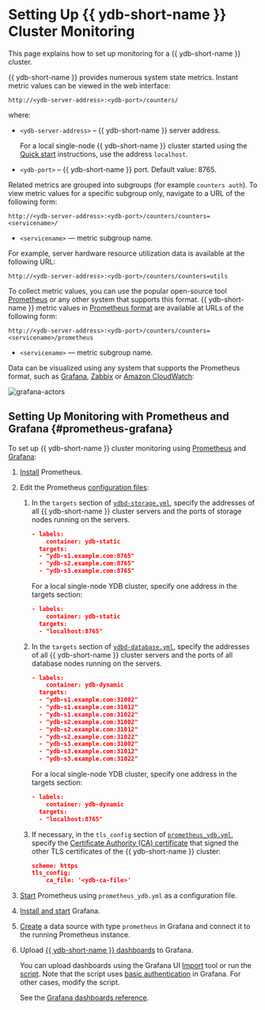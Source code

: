 # Setting Up {{ ydb-short-name }} Cluster Monitoring

This page explains how to set up monitoring for a {{ ydb-short-name }} cluster.

{{ ydb-short-name }} provides numerous system state metrics. Instant metric values can be viewed in the web interface:

```text
http://<ydb-server-address>:<ydb-port>/counters/
```

where:

- `<ydb-server-address>` – {{ ydb-short-name }} server address.

  For a local single-node {{ ydb-short-name }} cluster started using the [Quick start](../../quickstart.md) instructions, use the address `localhost`.

- `<ydb-port>` – {{ ydb-short-name }} port. Default value: 8765.

Related metrics are grouped into subgroups (for example `counters auth`). To view metric values for a specific subgroup only, navigate to a URL of the following form:

```text
http://<ydb-server-address>:<ydb-port>/counters/counters=<servicename>/
```

- `<servicename>` — metric subgroup name.

For example, server hardware resource utilization data is available at the following URL:

```text
http://<ydb-server-address>:<ydb-port>/counters/counters=utils
```

To collect metric values, you can use the popular open-source tool [Prometheus](https://prometheus.io/) or any other system that supports this format. {{ ydb-short-name }} metric values in [Prometheus format](https://prometheus.io/docs/instrumenting/exposition_formats/) are available at URLs of the following form:

```text
http://<ydb-server-address>:<ydb-port>/counters/counters=<servicename>/prometheus
```

- `<servicename>` — metric subgroup name.

Data can be visualized using any system that supports the Prometheus format, such as [Grafana](https://grafana.com/), [Zabbix](https://www.zabbix.com/ru/) or [Amazon CloudWatch](https://aws.amazon.com/ru/cloudwatch/):

![grafana-actors](../../_assets/grafana-actors.png)

## Setting Up Monitoring with Prometheus and Grafana {#prometheus-grafana}

To set up {{ ydb-short-name }} cluster monitoring using [Prometheus](https://prometheus.io/) and [Grafana](https://grafana.com/):

1. [Install](https://prometheus.io/docs/prometheus/latest/getting_started) Prometheus.

1. Edit the Prometheus [configuration files](https://github.com/s-sabitova/ydb/tree/new-prometheus-config/ydb/deploy/prometheus):

    1. In the `targets` section of [`ydbd-storage.yml`](../../../../../deploy/prometheus/ydbd-storage.yml), specify the addresses of all {{ ydb-short-name }} cluster servers and the ports of storage nodes running on the servers.
       
        ```json
        - labels:
            container: ydb-static
          targets:
          - "ydb-s1.example.com:8765"
          - "ydb-s2.example.com:8765"
          - "ydb-s3.example.com:8765"
        ```

        For a local single-node YDB cluster, specify one address in the targets section:

        ```json
        - labels:
            container: ydb-static
          targets:
          - "localhost:8765"
        ```

   1. In the `targets` section of [`ydbd-database.yml`](../../../../../deploy/prometheus/ydbd-database.yml), specify the addresses of all {{ ydb-short-name }} cluster servers and the ports of all database nodes running on the servers.
  
        ```json
        - labels:
            container: ydb-dynamic
          targets:
          - "ydb-s1.example.com:31002"
          - "ydb-s1.example.com:31012"
          - "ydb-s1.example.com:31022"
          - "ydb-s2.example.com:31002"
          - "ydb-s2.example.com:31012"
          - "ydb-s2.example.com:31022"
          - "ydb-s3.example.com:31002"
          - "ydb-s3.example.com:31012"
          - "ydb-s3.example.com:31022"
        ```

        For a local single-node YDB cluster, specify one address in the targets section:

        ```json
        - labels:
            container: ydb-dynamic
          targets:
          - "localhost:8765"
        ```

    1. If necessary, in the `tls_config` section of [`prometheus_ydb.yml`](../../../../../deploy/prometheus/prometheus_ydb.yml), specify the [Certificate Authority (CA) certificate](../deployment-options/manual/initial-deployment.md#tls-certificates) that signed the other TLS certificates of the {{ ydb-short-name }} cluster:

       ```json
       scheme: https
       tls_config:
           ca_file: '<ydb-ca-file>'
       ```

1. [Start](https://prometheus.io/docs/prometheus/latest/getting_started/#starting-prometheus) Prometheus using `prometheus_ydb.yml` as a configuration file.

1. [Install and start](https://grafana.com/docs/grafana/latest/getting-started/getting-started/) Grafana.

1. [Create](https://prometheus.io/docs/visualization/grafana/#creating-a-prometheus-data-source) a data source with type `prometheus` in Grafana and connect it to the running Prometheus instance.

1. Upload [{{ ydb-short-name }} dashboards](https://github.com/ydb-platform/ydb/tree/main/ydb/deploy/helm/ydb-prometheus/dashboards) to Grafana.

    You can upload dashboards using the Grafana UI [Import](https://grafana.com/docs/grafana/latest/dashboards/export-import/#import-dashboard) tool or run the [script](https://github.com/ydb-platform/ydb/tree/main/ydb/deploy/grafana_dashboards/local_upload_dashboards.sh). Note that the script uses [basic authentication](https://grafana.com/docs/grafana/latest/http_api/create-api-tokens-for-org/#authentication) in Grafana. For other cases, modify the script.

    See the [Grafana dashboards reference](../../reference/observability/metrics/grafana-dashboards.md).
